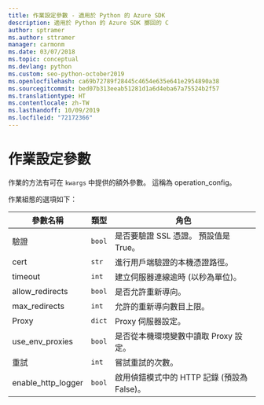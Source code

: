 ```yaml
---
title: 作業設定參數 - 適用於 Python 的 Azure SDK
description: 適用於 Python 的 Azure SDK 擲回的 C
author: sptramer
ms.author: sttramer
manager: carmonm
ms.date: 03/07/2018
ms.topic: conceptual
ms.devlang: python
ms.custom: seo-python-october2019
ms.openlocfilehash: ca69b72789f28445c4654e635e641e2954890a38
ms.sourcegitcommit: bed07b313eeab51281d1a6d4eba67a75524b2f57
ms.translationtype: HT
ms.contentlocale: zh-TW
ms.lasthandoff: 10/09/2019
ms.locfileid: "72172366"
---
```

# <a name="parameters-for-operation-configuration"></a>作業設定參數

作業的方法有可在 `kwargs` 中提供的額外參數。 這稱為 operation_config。

作業組態的選項如下：

|參數名稱|類型|角色|
|----------------------|------|---------------|
| 驗證 |`bool`|是否要驗證 SSL 憑證。 預設值是 True。|
|  cert |`str`| 進行用戶端驗證的本機憑證路徑。|
|  timeout |`int`| 建立伺服器連線逾時 (以秒為單位)。|
|  allow_redirects |`bool` | 是否允許重新導向。|
|  max_redirects  |`int`| 允許的重新導向數目上限。|
|  Proxy  |`dict` |Proxy 伺服器設定。|
|  use_env_proxies |`bool` |是否從本機環境變數中讀取 Proxy 設定。|
|  重試  |`int` | 嘗試重試的次數。|
|  enable_http_logger | `bool`| 啟用偵錯模式中的 HTTP 記錄 (預設為 False)。|

